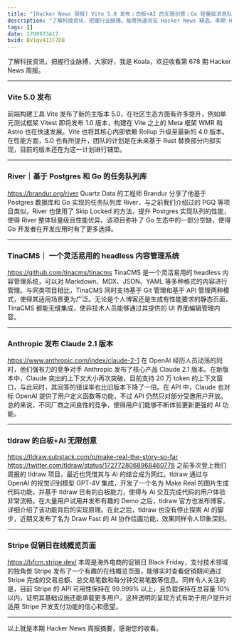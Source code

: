 ```yaml
---
title: "[Hacker News 周报] Vite 5.0 发布；白板+AI 的无限创意；Go 轻量级消息队列"
description: "了解科技资讯，把握行业脉搏。每周快速浏览 Hacker News 精选。本期 Hacker Newsletter 地址：https://mailchi.mp/hackernewsletter/678"
tags: []
date: 1700973417
bvid: BV1qv411F7DB
---
```

了解科技资讯，把握行业脉搏，大家好，我是 Koala，欢迎收看第 678 期 Hacker News 周报。

---

### Vite 5.0 发布
前端构建工具 Vite 发布了新的主版本 5.0，在社区生态方面有许多提升，例如单元测试框架 Vitest 即将发布 1.0 版本，构建在 Vite 之上的 Meta 框架 WMR 和 Astro 也在快速发展。Vite 也将其核心内部依赖 Rollup 升级至最新的 4.0 版本。在性能方面，5.0 也有所提升，团队的计划是在未来基于 Rust 替换部分内部实现，目前的版本还在为这一计划进行铺垫。

---

### River｜基于 Postgres 和 Go 的任务队列库
https://brandur.org/river
Quartz Data 的工程师 Brandur 分享了他基于 Postgres 数据库和 Go 实现的任务队列库 River，与之前我们介绍过的 PGQ 等项目类似，River 也使用了 Skip Locked 的方法，提升 Postgres 实现队列的性能，使得 River 整体轻量级且性能优异。该项目弥补了 Go 生态中的一部分空缺，使得 Go 开发者在开发应用时有了更多选择。

---

### TinaCMS｜ 一个灵活易用的 headless 内容管理系统
https://github.com/tinacms/tinacms
TinaCMS 是一个灵活易用的 headless 内容管理系统，可以对 Markdown、MDX、JSON、YAML 等多种格式的内容进行管理。与同类项目相比，TinaCMS 同时支持基于 Git 管理和基于 API 管理两种模式，使得其适用场景更为广泛。无论是个人博客还是生成有性能要求的静态页面，TinaCMS 都能无缝集成，使非技术人员能够通过其提供的 UI 界面编辑管理内容。

---

### Anthropic 发布 Claude 2.1 版本
https://www.anthropic.com/index/claude-2-1
在 OpenAI 经历人员动荡的同时，他们强有力的竞争对手 Anthropic 发布了核心产品 Claude 2.1 版本。在新版本中，Claude 突出的上下文大小再次突破，目前支持 20 万 token 的上下文窗口，与此同时，其回答的错误率也比旧版本下降了一倍。在 API 中，Claude 也对标 OpenAI 提供了用户定义函数等功能，不过 API 仍然只对部分受邀用户开放。总的来说，不同厂商之间良性的竞争，使得用户们能够不断体验更新更强的 AI 功能。

---

### tldraw 的白板+AI 无限创意
https://tldraw.substack.com/p/make-real-the-story-so-far
https://twitter.com/tldraw/status/1727728068968460778
之前多次登上我们周报的 tldraw 项目，最近也凭借其与 AI 的结合成为网红。tldraw 通过与 OpenAI 的视觉识别模型 GPT-4V 集成，开发了一个名为 Make Real 的图片生成代码功能，并基于 tldraw 已有的白板能力，使得与 AI 交互完成代码的用户体验非常流畅。在大量用户试用并发布有趣的 Demo 之后，tldraw 官方也发布博客，详细介绍了该功能背后的实现原理。在此之后，tldraw 也没有停止探索 AI 的脚步，近期又发布了名为 Draw Fast 的 AI 协作绘画功能，效果同样令人印象深刻。

---

### Stripe 促销日在线概览页面
https://bfcm.stripe.dev/
本周是海外电商的促销日 Black Friday，支付技术领域的独角兽 Stripe 发布了一个有趣的在线概览页面，能够实时查看促销期间通过 Stripe 完成的交易总额、总交易笔数和每分钟交易笔数等信息。同样令人关注的是，目前 Stripe 的 API 可用性保持在 99.999% 以上，且负载保持在总容量 10% 以内，证明其基础设施还能承载更多用户。这样透明的呈现方式有助于用户提升对适用 Stripe 开发支付功能的信心和愿望。

---

以上就是本期 Hacker News 周报摘要，感谢您的收看。


